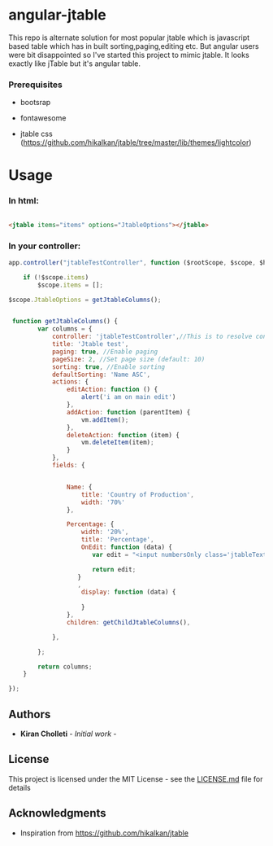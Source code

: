 # angular-jtable
This repo is alternate solution for most popular jtable which is javascript based table which has in built sorting,paging,editing etc. But angular users were bit disappointed so I've started this project to mimic jtable. It looks exactly like jTable but it's angular table.

### Prerequisites
- bootsrap

- fontawesome

- jtable css (https://github.com/hikalkan/jtable/tree/master/lib/themes/lightcolor)

# Usage

### In html:
``` html

<jtable items="items" options="JtableOptions"></jtable>
```

### In your controller:
```js
app.controller("jtableTestController", function ($rootScope, $scope, $http, $timeout, $state, $uibModal) {

    if (!$scope.items)
        $scope.items = [];

$scope.JtableOptions = getJtableColumns();


 function getJtableColumns() {
        var columns = {
            controller: 'jtableTestController',//This is to resolve controller methods that you used in Display,OnEdit functions
            title: 'Jtable test',
            paging: true, //Enable paging
            pageSize: 2, //Set page size (default: 10)
            sorting: true, //Enable sorting
            defaultSorting: 'Name ASC',
            actions: {
                editAction: function () {
                    alert('i am on main edit')
                },
                addAction: function (parentItem) {
                    vm.addItem();
                },
                deleteAction: function (item) {
                    vm.deleteItem(item);
                }
            },
            fields: {


                Name: {
                    title: 'Country of Production',
                    width: '70%'
                },

                Percentage: {
                    width: '20%',
                    title: 'Percentage',
                    OnEdit: function (data) {
                       var edit = "<input numbersOnly class='jtableTextbox numbersOnly'  type='text' ng-model='item.Percentage' />"

                       return edit;
                   }
                   ,
                    display: function (data) {
                      
                    }
                },
                children: getChildJtableColumns(),

            },

        };

        return columns;
    }

});
```


## Authors

* **Kiran Cholleti** - *Initial work* - 



## License

This project is licensed under the MIT License - see the [LICENSE.md](LICENSE.md) file for details

## Acknowledgments
* Inspiration from https://github.com/hikalkan/jtable

